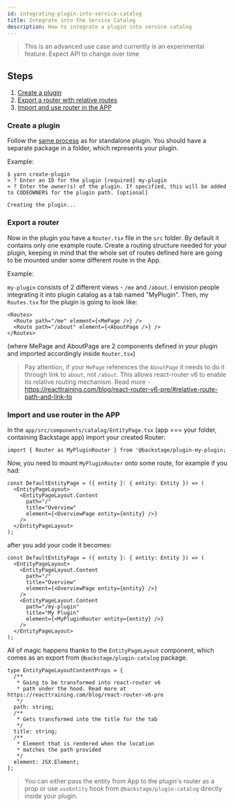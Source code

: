```yaml
---
id: integrating-plugin-into-service-catalog
title: Integrate into the Service Catalog
description: How to integrate a plugin into service catalog
---
```


> This is an advanced use case and currently is an experimental feature. Expect
> API to change over time

## Steps

1. [Create a plugin](#create-a-plugin)
1. [Export a router with relative routes](#export-a-router)
1. [Import and use router in the APP](#import-and-use-router-in-the-app)

### Create a plugin

Follow the [same process](create-a-plugin.md) as for standalone plugin. You
should have a separate package in a folder, which represents your plugin.

Example:

```
$ yarn create-plugin
> ? Enter an ID for the plugin [required] my-plugin
> ? Enter the owner(s) of the plugin. If specified, this will be added to CODEOWNERS for the plugin path. [optional]

Creating the plugin...
```

### Export a router

Now in the plugin you have a `Router.tsx` file in the `src` folder. By default
it contains only one example route. Create a routing structure needed for your
plugin, keeping in mind that the whole set of routes defined here are going to
be mounted under some different route in the App.

Example:

`my-plugin` consists of 2 different views - `/me` and `/about`. I envision
people integrating it into plugin catalog as a tab named "MyPlugin". Then, my
`Routes.tsx` for the plugin is going to look like:

```tsx
<Routes>
  <Route path="/me" element={<MePage />} />
  <Route path="/about" element={<AboutPage />} />
</Routes>
```

(where MePage and AboutPage are 2 components defined in your plugin and imported
accordingly inside `Router.tsx`)

> Pay attention, if your `MePage` references the `AboutPage` it needs to do it
> through link to `about`, not `/about`. This allows react-router v6 to enable
> its relative routing mechanism. Read more -
> https://reacttraining.com/blog/react-router-v6-pre/#relative-route-path-and-link-to

### Import and use router in the APP

In the `app/src/components/catalog/EntityPage.tsx` (app === your folder,
containing Backstage app) import your created Router:

```tsx
import { Router as MyPluginRouter } from '@backstage/plugin-my-plugin;
```

Now, you need to mount `MyPluginRouter` onto some route, for example if you had:

```tsx
const DefaultEntityPage = ({ entity }: { entity: Entity }) => (
  <EntityPageLayout>
    <EntityPageLayout.Content
      path="/"
      title="Overview"
      element={<OverviewPage entity={entity} />}
    />
  </EntityPageLayout>
);
```

after you add your code it becomes:

```tsx
const DefaultEntityPage = ({ entity }: { entity: Entity }) => (
  <EntityPageLayout>
    <EntityPageLayout.Content
      path="/"
      title="Overview"
      element={<OverviewPage entity={entity} />}
    />
    <EntityPageLayout.Content
      path="/my-plugin"
      title="My Plugin"
      element={<MyPluginRouter entity={entity} />}
    />
  </EntityPageLayout>
);
```

All of magic happens thanks to the `EntityPageLayout` component, which comes as
an export from `@backstage/plugin-catalog` package.

```tsx
type EntityPageLayoutContentProps = {
  /**
   * Going to be transformed into react-router v6
   * path under the hood. Read more at https://reacttraining.com/blog/react-router-v6-pre
   */
  path: string;
  /**
   * Gets transformed into the title for the tab
   */
  title: string;
  /**
   * Element that is rendered when the location
   * matches the path provided
   */
  element: JSX.Element;
};
```

> You can either pass the entity from App to the plugin's router as a prop or
> use `useEntity` hook from `@backstage/plugin-catalog` directly inside your
> plugin.
